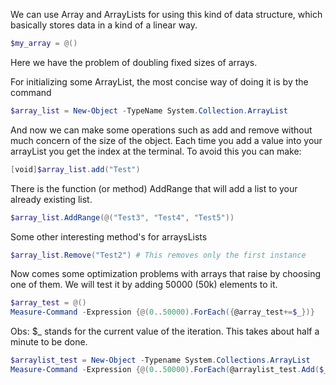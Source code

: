 We can use Array and ArrayLists for using this kind of data structure, which basically stores data in a kind of a linear way.

```powershell
$my_array = @()
```

Here we have the problem of doubling fixed sizes of arrays.

For initializing some ArrayList, the most concise way of doing it is by the command

```powershell
$array_list = New-Object -TypeName System.Collection.ArrayList
```

And now we can make some operations such as add and remove without much concern of the size of the object. Each time you add a value into your arrayList you get the index at the terminal. To avoid this you can make:

```powershell
[void]$array_list.add("Test")
```

There is the function (or method) AddRange that will add a list to your already existing list.

```powershell
$array_list.AddRange(@("Test3", "Test4", "Test5"))
```

Some other interesting method's for arraysLists
```powershell
$array_list.Remove("Test2") # This removes only the first instance
```

Now comes some optimization problems with arrays that raise by choosing one of them. We will test it by adding 50000 (50k) elements to it.

```powershell
$array_test = @()
Measure-Command -Expression {@(0..50000).ForEach({@array_test+=$_})}
```

Obs: $_ stands for the current value of the iteration.
This takes about half a minute to be done.

```powershell
$arraylist_test = New-Object -Typename System.Collections.ArrayList
Measure-Command -Expression {@(0..50000).ForEach(@arraylist_test.Add($_))}
```